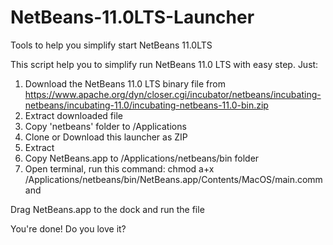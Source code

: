 # NetBeans-11.0LTS-Launcher
Tools to help you simplify start NetBeans 11.0LTS

This script help you to simplify run NetBeans 11.0 LTS with easy step.
Just:
1. Download the NetBeans 11.0 LTS binary file from https://www.apache.org/dyn/closer.cgi/incubator/netbeans/incubating-netbeans/incubating-11.0/incubating-netbeans-11.0-bin.zip
2. Extract downloaded file
3. Copy 'netbeans' folder to /Applications
4. Clone or Download this launcher as ZIP
5. Extract
6. Copy NetBeans.app to /Applications/netbeans/bin folder
7. Open terminal, run this command: chmod a+x /Applications/netbeans/bin/NetBeans.app/Contents/MacOS/main.command  

Drag NetBeans.app to the dock and run the file

You're done!
Do you love it?
